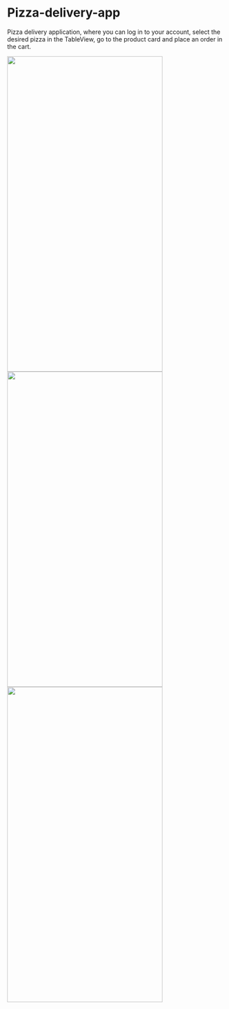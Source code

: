 # Pizza-delivery-app

Pizza delivery application, where you can log in to your account, select the desired pizza in the TableView, go to the product card and place an order in the cart.

<img src="https://github.com/efreet666/Pizza-delivery-app/blob/d3aa4d20c2b9e2487b29ef5410d009a74c255435/Screenshot%202022-05-14%20at%2000.02.44.png" width="360" height="730"/>
<img src="https://github.com/efreet666/Pizza-delivery-app/blob/main/Screenshot%202022-05-14%20at%2000.03.00.png" width="360" height="730"/>
<img src="https://github.com/efreet666/Pizza-delivery-app/blob/main/Screenshot%202022-05-14%20at%2000.03.06.png" width="360" height="730"/>

